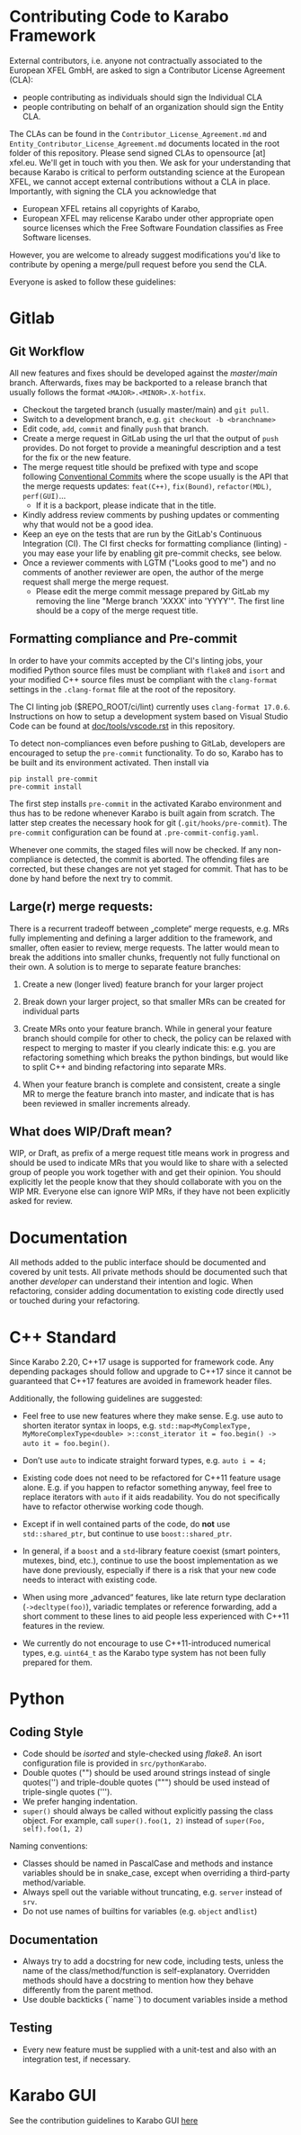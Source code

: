Contributing Code to Karabo Framework
=====================================

External contributors, i.e. anyone not contractually associated to
the European XFEL GmbH, are asked to sign a Contributor License
Agreement (CLA):

- people contributing as individuals should sign the Individual CLA
- people contributing on behalf of an organization should sign
  the Entity CLA.

The CLAs can be found in the `Contributor_License_Agreement.md` and
`Entity_Contributor_License_Agreement.md` documents located in
the root folder of this repository.
Please send signed CLAs to opensource [at] xfel.eu. We'll get in
touch with you then.
We ask for your understanding that because Karabo is critical to perform
outstanding science at the European XFEL, we cannot accept external
contributions without a CLA in place. Importantly, with signing the CLA
you acknowledge that

* European XFEL retains all copyrights of Karabo,
* European XFEL may relicense Karabo under other appropriate open source licenses
  which the Free Software Foundation classifies as Free Software licenses.

However, you are welcome to already
suggest modifications you'd like to contribute by opening a merge/pull
request before you send the CLA.

Everyone is asked to follow these guidelines:

Gitlab
======

Git Workflow
-------------

All new features and fixes should be developed against the *master*/*main*
branch. Afterwards, fixes may be backported to a release branch that usually
follows the format `<MAJOR>.<MINOR>.X-hotfix`.

- Checkout the targeted branch (usually master/main) and `git pull`.
- Switch to a development branch, e.g. `git checkout -b <branchname>`
- Edit code, `add`, `commit` and finally `push` that branch.
- Create  a merge request in GitLab using the url that the output of `push`
  provides. Do not forget to provide a meaningful description
  and a test for the fix or the new feature.
- The merge request title should be prefixed with type and scope following
  [Conventional Commits](https://www.conventionalcommits.org/en/v1.0.0/) where
  the scope usually is the API that the merge requests updates:
  `feat(C++)`, `fix(Bound)`, `refactor(MDL)`, `perf(GUI)`...
  - If it is a backport, please indicate that in the title.
- Kindly address review comments by pushing updates or commenting why that
  would not be a good idea.
- Keep an eye on the tests that are run by the GitLab's Continuous Integration
  (CI). The CI first checks for formatting compliance (linting) - you may ease
  your life by enabling git pre-commit checks, see below.
- Once a reviewer comments with LGTM ("Looks good to me") and no comments of
  another reviewer are open, the author of the merge request shall merge the
  merge request.
  - Please edit the merge commit message prepared by GitLab my removing the
    line "Merge branch 'XXXX' into 'YYYY'".
    The first line should be a copy of the merge request title.


Formatting compliance and Pre-commit
-------------------------------------

In order to have your commits accepted by the CI's linting jobs, your modified
Python source files must be compliant with `flake8` and `isort` and your
modified C++ source files must be compliant with the `clang-format` settings in
the `.clang-format` file at the root of the repository.

The CI linting job ($REPO_ROOT/ci/lint) currently uses `clang-format 17.0.6`.
Instructions on how to setup a development system based
on Visual Studio Code can be found at
[doc/tools/vscode.rst](https://rtd.xfel.eu/docs/karabo/en/latest/tools/vscode.html) in this repository.

To detect non-compliances even before pushing to GitLab, developers are
encouraged to setup the `pre-commit` functionality. To do so, Karabo has to be
built and its environment activated. Then install via

    pip install pre-commit
    pre-commit install

The first step installs `pre-commit` in the activated Karabo environment and
thus has to be redone whenever Karabo is built again from scratch.
The latter step creates the necessary hook for git (`.git/hooks/pre-commit`).
The `pre-commit` configuration can be found at `.pre-commit-config.yaml`.

Whenever one commits, the staged files will now be checked. If any
non-compliance is detected, the commit is aborted. The offending files are
corrected, but these changes are not yet staged for commit. That has to be
done by hand before the next try to commit.


Large(r) merge requests:
------------------------

There is a recurrent tradeoff between „complete“ merge requests,
e.g. MRs fully implementing and defining a larger addition to the framework,
and smaller, often easier to review, merge requests. The latter
would mean to break the additions into smaller chunks, frequently
not fully functional on their own. A solution is to merge to separate
feature branches:

1. Create a new (longer lived) feature branch for your larger project

2. Break down your larger project, so that smaller MRs can be created for
   individual parts

3. Create MRs onto your feature branch. While in general your feature branch
   should compile for other to check, the policy can be relaxed with respect
   to merging to master if you clearly indicate this: e.g. you are refactoring
   something which breaks the python bindings, but would like to split C++ and
   binding refactoring into separate MRs.

4. When your feature branch is complete and consistent, create a single MR to merge
   the feature branch into master, and indicate that is has been reviewed
   in smaller increments already.

What does WIP/Draft mean?
-------------------------

WIP, or Draft, as prefix of a merge request title
means work in progress and should be used to indicate MRs that you would
like to share with a selected group of people you work together with and get
their opinion. You should explicitly let the people know that they should
collaborate with you on the WIP MR. Everyone else can ignore WIP MRs,
if they have not been explicitly asked for review.

Documentation
=============

All methods added to the public interface should be documented and covered by
unit tests. All private methods should be documented such that another
*developer* can understand their intention and logic. When refactoring, consider
adding documentation to existing code directly used or touched during your
refactoring.

C++ Standard
============

Since Karabo 2.20, C++17 usage is supported for framework code.
Any depending packages should follow and upgrade to C++17 since it cannot be
guaranteed that C++17 features are avoided in framework header files.

Additionally, the following guidelines are suggested:

- Feel free to use new features where they make sense. E.g. use auto to shorten
  iterator syntax in loops, e.g.
  `std::map<MyComplexType, MyMoreComplexType<double> >::const_iterator it = foo.begin() -> auto it = foo.begin()`.

- Don’t use `auto` to indicate straight forward types, e.g. `auto i = 4;`

- Existing code does not need to be refactored for C++11 feature usage alone.
  E.g. if you happen to refactor something anyway, feel free to replace iterators
  with `auto` if it aids readability. You do not specifically have to refactor
  otherwise working code though.

- Except if in well contained parts of the code, do **not** use
  `std::shared_ptr`, but continue to use `boost::shared_ptr`.

- In general, if a `boost` and a `std`-library feature coexist
  (smart pointers, mutexes, bind, etc.), continue to use the boost implementation
  as we have done previously, especially if there is a risk that your new code
  needs to interact with existing code.

- When using more „advanced“ features, like late return type declaration
  (`->decltype(foo)`), variadic templates or reference forwarding, add a short
  comment to these lines to aid people less experienced with C++11 features in
  the review.

- We currently do not encourage to use C++11-introduced numerical types, e.g.
  `uint64_t` as the Karabo type system has not been fully prepared for them.


Python
======

Coding Style
-------------

- Code should be *isorted* and style-checked using *flake8*. An isort configuration file
  is provided in `src/pythonKarabo`.
- Double quotes ("") should be used around strings instead of single quotes('') and triple-double
  quotes (""") should be used instead of triple-single quotes (''').
- We prefer hanging indentation.
- `super()` should always be called without explicitly passing the class object.
  For example, call ```super().foo(1, 2)``` instead of ```super(Foo, self).foo(1, 2)```


Naming conventions:

- Classes should be named in PascalCase and methods and instance variables
  should be in snake_case, except when overriding a third-party
  method/variable.
- Always spell out the variable without truncating, e.g. `server` instead of `srv`.
- Do not use names of builtins for variables (e.g. `object` and`list`)


Documentation
-------------
- Always try to add a docstring for new code, including tests, unless the name
  of the class/method/function is self-explanatory. Overridden methods should
  have a docstring to mention how they behave differently from the parent
  method.
- Use double backticks (\`\`name\`\`) to document variables inside a method


Testing
-------
- Every new feature must be supplied with a unit-test and also with an integration
  test, if necessary.


Karabo GUI
==========

See the contribution guidelines to Karabo GUI [here](src/pythonGui/CONTRIBUTING.md)
